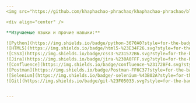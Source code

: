 ```yaml
---
<img src="https://github.com/khaphachao-phrachao/khaphachao-phrachao/blob/main/header.png" />  

<div align="center" />

**Изучаемые языки и прочие навыки:**

![Python](https://img.shields.io/badge/python-3670A0?style=for-the-badge&logo=python&logoColor=ffdd54&style=plastic)
![HTML5](https://img.shields.io/badge/html5-%23E34F26.svg?style=for-the-badge&logo=html5&logoColor=white&style=plastic)
![CSS3](https://img.shields.io/badge/css3-%231572B6.svg?style=for-the-badge&logo=css3&logoColor=white&style=plastic)
![Jira](https://img.shields.io/badge/jira-%230A0FFF.svg?style=for-the-badge&logo=jira&?color=767BB3&logoColor=white&style=plastic)
![Confluence](https://img.shields.io/badge/confluence-%23172BF4.svg?style=for-the-badge&logo=confluence&logoColor=white&style=plastic)
![Postman](https://img.shields.io/badge/Postman-FF6C37?style=for-the-badge&logo=postman&logoColor=white&style=plastic)
![Selenium](https://img.shields.io/badge/-selenium-%43B02A?style=for-the-badge&logo=selenium&logoColor=white&style=plastic)
![Git](https://img.shields.io/badge/git-%23F05033.svg?style=for-the-badge&logo=git&logoColor=white&style=plastic)


---
```

